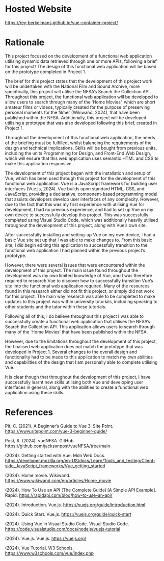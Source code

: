 # Hosted Website

https://rey-berkelmans.github.io/vue-container-project/ 

# Rationale

This project focused on the development of a functional web application utilising dynamic data retrieved through one or more APIs, following a brief for this project/ The design of this functional web application will be based on the prototype completed in Project 1.

The brief for this project states that the development of this project work will be undertaken with the National Film and Sound Archive, more specifically, this project will utilise the NFSA’s Search the Collection API. Throughout this project, the functional web application will be developed to allow users to search through many of the ‘Home Movies’, which are short amateur films or videos, typically created for the purpose of preserving personal moments for the filmer (Wikiwand, 2024), that have been published within the NFSA. Additionally, this project will be developed utilising a prototype that was also developed following this brief, created in Project 1.

Throughout the development of this functional web application, the needs of the briefing must be fulfilled, whilst balancing the requirements of the design and technical implications. Skills will be bought from previous units, including the units Programming for Design, and Front-End Web Design, which will ensure that this web application uses semantic HTML and CSS to make this application responsive.

The development of this project began with the installation and setup of Vue, which has been used through this project for the development of this functional web application. Vue is a JavaScript framework for building user interfaces (Vue.js, 2024). Vue builds upon standard HTML, CSS, and JavaScript, providing a declarative, component-based programming model that assists developers develop user interfaces of any complexity. However, due to the fact that this was my first experience with utilising Vue for development, I had no previous experience, and had to set up Vue on my own device to successfully develop this project. This was successfully completed using Visual Studio Code, which was additionally heavily utilised throughout the development of this project, along with Vue’s own site.

After successfully installing and setting-up Vue on my own device, I had a basic Vue site set up that I was able to make changes to. From this basic site, I did begin editing this application to successfully transition to the functional web application I had planned within the previous project’s prototype.

However, there were several issues that were encountered within the development of this project. The main issue found throughout the development was my own limited knowledge of Vue, and I was therefore required to research Vue to discover how to successfully transition Vue’s site into the functional web application required. Many of the resources found in this research either did not fit this project, or simply did not work for this project. The main way research was able to be completed to make updates to this project was within university tutorials, including speaking to other students and the tutor within these tutorials.

Following all of this, I do believe throughout this project I was able to successfully create a functional web application that utilises the NFSA’s Search the Collection API. This application allows users to search through many of the ‘Home Movies’ that have been published within the NFSA.

However, due to the limitations throughout the development of this project, the finalised web application does not match the prototype that was developed in Project 1. Several changes to the overall design and functionality had to be made to this application to match my own abilities and capabilities of the design that I am personally able to complete utilising Vue.

It is clear though that throughout the development of this project, I have successfully learnt new skills utilising both Vue and developing user interfaces in general, along with the abilities to create a functional web application using these skills.

# References

Pit, C. (2021). A Beginner’s Guide to Vue 3. Site Point. https://www.sitepoint.com/vue-3-beginner-guide/

Post, R. (2024). vueNFSA. GitHub. https://github.com/jacksonpost/vueNFSA/tree/main

(2024). Getting started with Vue. Mdn Web Docs. https://developer.mozilla.org/en-US/docs/Learn/Tools_and_testing/Client-side_JavaScript_frameworks/Vue_getting_started

(2024). Home movie. Wikiwand. https://www.wikiwand.com/en/articles/Home_movie

(2024). How To Use an API (The Complete Guide) [A Simple API Example]. Rapid. https://rapidapi.com/blog/how-to-use-an-api/

(2024). Introduction. Vue.js. https://vuejs.org/guide/introduction.html

(2024). Quick Start. Vue.js. https://vuejs.org/guide/quick-start

(2024). Using Vue in Visual Studio Code. Visual Studio Code. https://code.visualstudio.com/docs/nodejs/vuejs-tutorial

(2024). Vue.js. Vue.js. https://vuejs.org/

(2024). Vue Tutorial. W3 Schools. https://www.w3schools.com/vue/index.php

